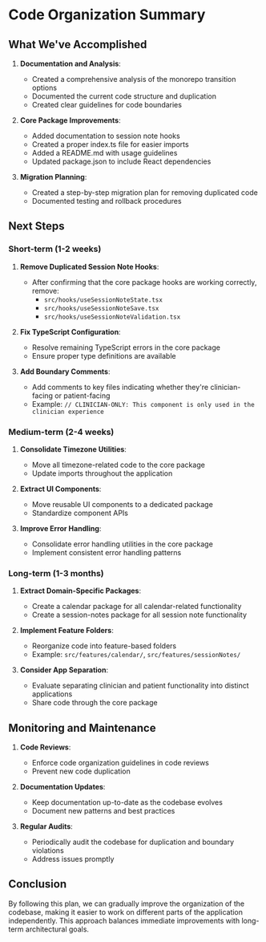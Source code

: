 # Code Organization Summary

## What We've Accomplished

1. **Documentation and Analysis**:
   - Created a comprehensive analysis of the monorepo transition options
   - Documented the current code structure and duplication
   - Created clear guidelines for code boundaries

2. **Core Package Improvements**:
   - Added documentation to session note hooks
   - Created a proper index.ts file for easier imports
   - Added a README.md with usage guidelines
   - Updated package.json to include React dependencies

3. **Migration Planning**:
   - Created a step-by-step migration plan for removing duplicated code
   - Documented testing and rollback procedures

## Next Steps

### Short-term (1-2 weeks)

1. **Remove Duplicated Session Note Hooks**:
   - After confirming that the core package hooks are working correctly, remove:
     - `src/hooks/useSessionNoteState.tsx`
     - `src/hooks/useSessionNoteSave.tsx`
     - `src/hooks/useSessionNoteValidation.tsx`

2. **Fix TypeScript Configuration**:
   - Resolve remaining TypeScript errors in the core package
   - Ensure proper type definitions are available

3. **Add Boundary Comments**:
   - Add comments to key files indicating whether they're clinician-facing or patient-facing
   - Example: `// CLINICIAN-ONLY: This component is only used in the clinician experience`

### Medium-term (2-4 weeks)

1. **Consolidate Timezone Utilities**:
   - Move all timezone-related code to the core package
   - Update imports throughout the application

2. **Extract UI Components**:
   - Move reusable UI components to a dedicated package
   - Standardize component APIs

3. **Improve Error Handling**:
   - Consolidate error handling utilities in the core package
   - Implement consistent error handling patterns

### Long-term (1-3 months)

1. **Extract Domain-Specific Packages**:
   - Create a calendar package for all calendar-related functionality
   - Create a session-notes package for all session note functionality

2. **Implement Feature Folders**:
   - Reorganize code into feature-based folders
   - Example: `src/features/calendar/`, `src/features/sessionNotes/`

3. **Consider App Separation**:
   - Evaluate separating clinician and patient functionality into distinct applications
   - Share code through the core package

## Monitoring and Maintenance

1. **Code Reviews**:
   - Enforce code organization guidelines in code reviews
   - Prevent new code duplication

2. **Documentation Updates**:
   - Keep documentation up-to-date as the codebase evolves
   - Document new patterns and best practices

3. **Regular Audits**:
   - Periodically audit the codebase for duplication and boundary violations
   - Address issues promptly

## Conclusion

By following this plan, we can gradually improve the organization of the codebase, making it easier to work on different parts of the application independently. This approach balances immediate improvements with long-term architectural goals.